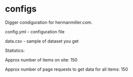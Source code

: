 # configs
Digger condiguration for hermanmiller.com.

config.yml - configuration file

data.csv - sample of dataset you get

Statistics:

Approx number of items on site: 150

Approx number of page requests to get data for all items: 150

